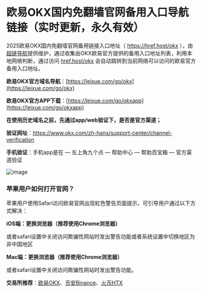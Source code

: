 # 欧易OKX国内免翻墙官网备用入口导航链接（实时更新，永久有效）

2025欧易OKX国内免翻墙官网备用链接入口地址（ https://href.host/okx ），由[超链导航](https://href.host)提供维护，通过收集由OKX欧易官方提供的备用入口地址列表，利用本地网络判断，通过访问 [href.host/okx](https://href.host/okx) 会自动跳转到当前网络可以访问的欧易官方备用入口地址。

**欧易OKX官方域名导航**：[https://leixue.com/go/okx](https://leixue.com/go/okx)

**欧易OKX官方APP下载**：[https://leixue.com/go/okxapp](https://leixue.com/go/okxapp)

**在使用历史域名之前，先通过app/web验证下，是否是官方渠道；**

**验证网址**：https://www.okx.com/zh-hans/support-center/channel-verification

**手机验证**：手机app是在 — 左上角九个点 — 帮助中心 — 帮助百宝箱 — 官方渠道验证


![image](https://faruo.com/uploads/2025/02/OKX-LOGO.png)


### 苹果用户如何打开官网？

苹果用户使用Safari访问欧易官网出现紅色警告页面提示，可引导用户通过以下方式解决：

**iOS端：更换浏览器（推荐使用Chrome浏览器）**

或者safari设置中关闭访问欺骗性网站时发出警告功能或者系统设置中切换地区为非中国地区

**Mac端：更换浏览器（推荐使用Chrome浏览器）**

或者safari设置中关闭访问欺骗性网站时发出警告功能。

**交易所推荐**：[欧易OKX](https://leixue.com/go/okx)、[币安Binance](https://leixue.com/go/binance)、[火币HTX](https://leixue.com/go/htx)
